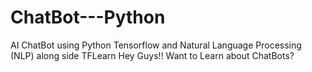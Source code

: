 # ChatBot---Python
AI ChatBot using Python Tensorflow and Natural Language Processing (NLP) along side TFLearn Hey Guys!! Want to Learn about ChatBots?
